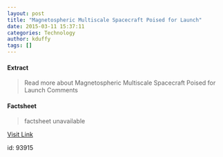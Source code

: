 ```yaml
---
layout: post
title: "Magnetospheric Multiscale Spacecraft Poised for Launch"
date: 2015-03-11 15:37:11
categories: Technology
author: kduffy
tags: []
---
```



#### Extract
>Read more about Magnetospheric Multiscale Spacecraft Poised for Launch Comments

#### Factsheet
>factsheet unavailable

[Visit Link](http://www.pddnet.com/news/2015/03/magnetospheric-multiscale-spacecraft-poised-launch)

id:   93915
